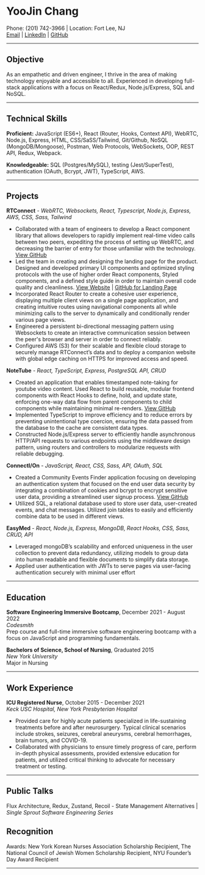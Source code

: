 # YooJin Chang

Phone: (201) 742-3966 | Location: Fort Lee, NJ  
[Email](mailto:yc1135@gmail.com) | [LinkedIn](https://www.linkedin.com/in/yoojin-chang/) | [GitHub](https://github.com/ychang49265)

---
## Objective
As an empathetic and driven engineer, I thrive in the area of making technology enjoyable and accessible to all. Experienced in developing full-stack applications with a focus on React/Redux, Node.js/Express, SQL and NoSQL. 
___
## Technical Skills

**Proficient:** JavaScript (ES6+), React (Router, Hooks, Context API), WebRTC, Node.js, Express, HTML, CSS/SaSS/Tailwind, Git/Github, NoSQL (MongoDB/Mongoose), Postman, Web Protocols, WebSockets, OOP, REST API, Redux, Webpack.

**Knowledgeable:** SQL (Postgres/MySQL), testing (Jest/SuperTest), authentication (OAuth, Bcrypt, JWT), TypeScript, AWS.

___
## Projects

**RTConnect** - _WebRTC, Websockets, React, Typescript, Node.js, Express, AWS, CSS, Sass, Tailwind_  
- Collaborated with a team of engineers to develop a React component library that allows developers to rapidly implement real-time video calls between two peers, expediting the process of setting up WebRTC, and decreasing the barrier of entry for those unfamiliar with the technology.
[View GitHub](https://github.com/oslabs-beta/RTConnect)
- Led the team in creating and designing the landing page for the product. Designed and developed primary UI components and optimized styling protocols with the use of higher order React components, Styled components, and a defined style guide in order to maintain overall code quality and cleanliness.
[View Website](https://www.rtconnect.org/) | [GitHub for Landing Page](https://github.com/ychang49265/LandingPage) 
- Incorporated React Router to create a cohesive user experience, displaying multiple client views on a single page application, and creating intuitive routes using navigational components all while minimizing calls to the server to dynamically and conditionally render various page views.
- Engineered a persistent bi-directional messaging pattern using Websockets to create an interactive
communication session between the peer's browser and server in order to connect reliably.
- Configured AWS (S3) for their scalable and flexible cloud storage to securely manage RTConnect’s data and to deploy a companion website with global edge caching on HTTPS for improved access and speed.

**NoteTube** - _React, TypeScript, Express, PostgreSQL API, CRUD_  
- Created an application that enables timestamped note-taking for youtube video content. Used React to build reusable, modular frontend components with React Hooks to define, hold, and update state, enforcing one-way data flow from parent components to child components while maintaining minimal re-renders.
[View GitHub](https://github.com/FTRI-9-Yeti-Crab/notetube)
- Implemented TypeScript to improve efficiency and to reduce errors by preventing unintentional type coercion, ensuring the data passed from the database to the cache are consistent data types.
- Constructed Node.js/Express server to efficiently handle asynchronous HTTP/API requests to various endpoints using the middleware design pattern, using routers and controllers to modularize requests with reliable debugging. 

**ConnectI/On** - _JavaScript, React, CSS, Sass, API, OAuth, SQL_  
- Created a Community Events Finder application focusing on developing an authentication system that focused on the end user data security by integrating a combination of cookies and bcrypt to encrypt sensitive user data, providing a streamlined user signup process.
[View GitHub](https://github.com/TeamStabRabbits/Scratch-Project) 
- Utilized SQL, a relational database used to store user data, user-created events, and chat messages. Utilized join tables to easily and efficiently combine data to be used in different views.

**EasyMed** - _React, Node.js, Express, MongoDB, React Hooks, CSS, Sass, CRUD, API_  
- Leveraged mongoDB’s scalability and enforced uniqueness in the user collection to prevent data redundancy, utilizing models to group data into human readable and flexible documents to simplify data storage.
- Applied user authentication with JWTs to serve pages via user-facing authentication securely with minimal user effort

___
## Education
 
  **Software Engineering Immersive Bootcamp**, December 2021 - August 2022  
 _Codesmith_  
 Prep course and full-time immersive software engineering bootcamp with a focus on JavaScript and programming fundamentals.
 
  **Bachelors of Science, School of Nursing**, Graduated 2015  
 _New York University_  
 Major in Nursing

___
## Work Experience

  **ICU Registered Nurse**, October 2015 - December 2021  
 _Keck USC Hospital, New York Presbyterian Hospital_  
 - Provided care for highly acute patients specialized in life-sustaining treatments before and after neurosurgery. Typical clinical scenarios include strokes, seizures, cerebral aneurysms, cerebral hemorrhages, brain tumors, and COVID-19.
 - Collaborated with physicians to ensure timely progress of care, perform in-depth physical assessments, provided extensive education for patients, and utilized critical thinking to advocate for necessary treatment or testing.

 
___
## Public Talks 
Flux Architecture, Redux, Zustand, Recoil - State Management Alternatives | _Single Sprout Software Engineering Series_

## Recognition
Awards: New York Korean Nurses Association Scholarship Recipient, The National Council of Jewish Women
Scholarship Recipient, NYU Founder’s Day Award Recipient


___
